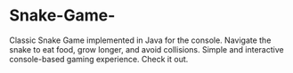 # Snake-Game-
Classic Snake Game implemented in Java for the console. Navigate the snake to eat food, grow longer, and avoid collisions. Simple and interactive console-based gaming experience. Check it out.
